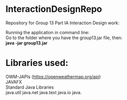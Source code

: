 # InteractionDesignRepo
Repository for Group 13 Part IA Interaction Design work:</br>

Running the application in command line:</br>
  Go to the folder where you have the group13.jar file, then:</br>
  **java -jar group13.jar**

# Libraries used:
OWM-JAPIs (https://openweathermap.org/api)</br>
JAVAFX</br>
Standard Java Libraries</br>
java.util
java.net
java.text
java.io
java.

